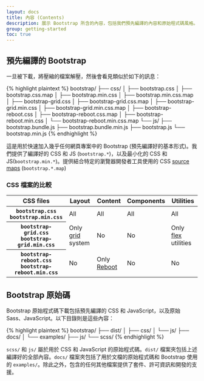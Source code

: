 ```yaml
---
layout: docs
title: 內容 (Contents)
description: 展示 Bootstrap 所含的內容，包括我們預先編譯的內容和原始程式碼風格。記住，Bootstrap 的 JavaScript 外掛程式需要 jQuery。
group: getting-started
toc: true
---
```


## 預先編譯的 Bootstrap

一旦被下載，將壓縮的檔案解壓，然後會看見類似於如下的訊息：

<!-- NOTE: This info is intentionally duplicated in the README. Copy any changes made here over to the README too. -->

{% highlight plaintext %}
bootstrap/
├── css/
│   ├── bootstrap.css
│   ├── bootstrap.css.map
│   ├── bootstrap.min.css
│   ├── bootstrap.min.css.map
│   ├── bootstrap-grid.css
│   ├── bootstrap-grid.css.map
│   ├── bootstrap-grid.min.css
│   ├── bootstrap-grid.min.css.map
│   ├── bootstrap-reboot.css
│   ├── bootstrap-reboot.css.map
│   ├── bootstrap-reboot.min.css
│   └── bootstrap-reboot.min.css.map
└── js/
    ├── bootstrap.bundle.js
    ├── bootstrap.bundle.min.js
    ├── bootstrap.js
    └── bootstrap.min.js
{% endhighlight %}

這是用於快速加入幾乎任何網頁專案中的 Bootstrap (預先編譯好的基本形式)。我們提供了編譯好的 CSS 和 JS (`bootstrap.*`)，以及最小化的 CSS 和 JS(`bootstrap.min.*`)。提供結合特定的瀏覽器開發者工具使用的 CSS [source maps](https://developers.google.com/web/tools/chrome-devtools/javascript/source-maps) (`bootstrap.*.map`)

### CSS 檔案的比較

<table class="table table-bordered table-responsive">
  <thead>
    <tr>
      <th scope="col">CSS files</th>
      <th scope="col" class="text-center">Layout</th>
      <th scope="col" class="text-center">Content</th>
      <th scope="col" class="text-center">Components</th>
      <th scope="col" class="text-center">Utilities</th>
    </tr>
  </thead>
  <tbody>
    <tr>
      <th scope="row">
        <div><code class="text-nowrap">bootstrap.css</code></div>
        <div><code class="text-nowrap">bootstrap.min.css</code></div>
      </th>
      <td class="table-success text-center align-middle">All</td>
      <td class="table-success text-center align-middle">All</td>
      <td class="table-success text-center align-middle">All</td>
      <td class="table-success text-center align-middle">All</td>
    </tr>
    <tr>
      <th scope="row">
        <div><code class="text-nowrap">bootstrap-grid.css</code></div>
        <div><code class="text-nowrap">bootstrap-grid.min.css</code></div>
      </th>
      <td class="table-warning text-center align-middle">Only <a href="{{ site.baseurl }}/docs/{{ site.docs_version }}/layout/grid/">grid</a> system</td>
      <td class="table-danger text-center align-middle">No</td>
      <td class="table-danger text-center align-middle">No</td>
      <td class="table-warning text-center align-middle">Only <a href="{{ site.baseurl }}/docs/{{ site.docs_version }}/utilities/flex/">flex</a> utilities</td>
    </tr>
    <tr>
      <th scope="row">
        <div><code class="text-nowrap">bootstrap-reboot.css</code></div>
        <div><code class="text-nowrap">bootstrap-reboot.min.css</code></div>
      </th>
      <td class="table-danger text-center align-middle">No</td>
      <td class="table-warning text-center align-middle">Only <a href="{{ site.baseurl }}/docs/{{ site.docs_version }}/content/reboot/">Reboot</a></td>
      <td class="table-danger text-center align-middle">No</td>
      <td class="table-danger text-center align-middle">No</td>
    </tr>
  </tbody>
</table>

## Bootstrap 原始碼

Bootstrap 原始程式碼下載包括預先編譯的 CSS 和 JavaScript，以及原始 Sass、JavaScript。以下目錄則是這些內容：

{% highlight plaintext %}
bootstrap/
├── dist/
│   ├── css/
│   └── js/
├── docs/
│   └── examples/
├── js/
└── scss/
{% endhighlight %}

`scss/` 和 `js/` 屬於用於 CSS 和 JavaScript 的原始程式碼。`dist/` 檔案夾包括上述編譯好的全部內容。`docs/` 檔案夾包括了用於文檔的原始程式碼和 Bootstrap 使用的 `examples/`。除此之外，包含的任何其他檔案提供了套件、許可資訊和開發的支援。
